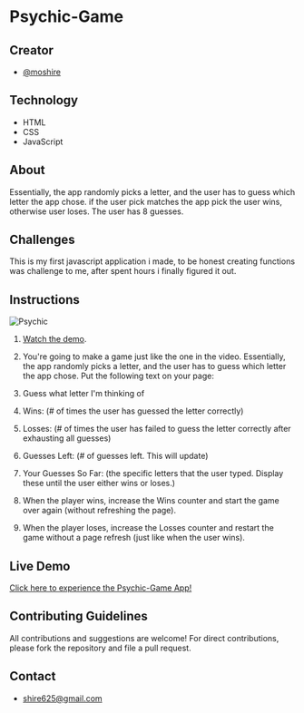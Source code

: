 # Psychic-Game

## Creator
- [@moshire](https://github.com/moshire)

## Technology
* HTML
* CSS
* JavaScript

## About
 Essentially, the app randomly picks a letter, and the user has to guess which letter the app chose. if the user pick matches the app pick the user wins, otherwise user loses. The user has 8 guesses.

 ## Challenges
This is my first javascript application i made, to be honest creating functions was challenge to me, after spent hours i finally figured it out.

## Instructions
![Psychic](Images/1-Psychic.jpg)

1. [Watch the demo](https://youtu.be/qTc45Lox97g).

2. You're going to make a game just like the one in the video. Essentially, the app randomly picks a letter, and the user has to guess which letter the app chose. Put the following text on your page:

3. Guess what letter I'm thinking of

4. Wins: (# of times the user has guessed the letter correctly)

5. Losses: (# of times the user has failed to guess the letter correctly after exhausting all guesses)

6. Guesses Left: (# of guesses left. This will update)

7. Your Guesses So Far: (the specific letters that the user typed. Display these until the user either wins or loses.)

8. When the player wins, increase the Wins counter and start the game over again (without refreshing the page).

9. When the player loses, increase the Losses counter and restart the game without a page refresh (just like when the user wins).

## Live Demo
[Click here to experience the Psychic-Game App!](https://moshire.github.io/Psychic-Game/)

## Contributing Guidelines
All contributions and suggestions are welcome! For direct contributions, please fork the repository and file a pull request.

## Contact
* shire625@gmail.com




